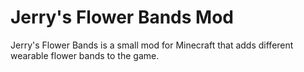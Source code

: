 # Jerry's Flower Bands Mod

Jerry's Flower Bands is a small mod for Minecraft that adds different wearable flower bands to the game.